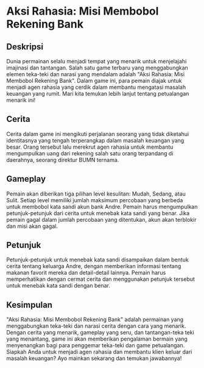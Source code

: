 # Aksi Rahasia: Misi Membobol Rekening Bank

## Deskripsi

Dunia permainan selalu menjadi tempat yang menarik untuk menjelajahi imajinasi dan tantangan. Salah satu game terbaru yang menggabungkan elemen teka-teki dan narasi yang mendalam adalah "Aksi Rahasia: Misi Membobol Rekening Bank". Dalam game ini, para pemain diajak untuk menjadi agen rahasia yang cerdik dalam membantu mengatasi masalah keuangan yang rumit. Mari kita temukan lebih lanjut tentang petualangan menarik ini!

## Cerita

Cerita dalam game ini mengikuti perjalanan seorang yang tidak diketahui identitasnya yang tengah terperangkap dalam masalah keuangan yang besar. Orang tersebut lalu merekrut agen rahasia untuk membantu mengumpulkan uang dari rekening salah satu orang terpandang di daerahnya, seorang direktur BUMN ternama.

## Gameplay

Pemain akan diberikan tiga pilihan level kesulitan: Mudah, Sedang, atau Sulit. Setiap level memiliki jumlah maksimum percobaan yang berbeda untuk membobol kata sandi akun bank Andre. Pemain harus mengumpulkan petunjuk-petunjuk dari cerita untuk menebak kata sandi yang benar. Jika pemain gagal dalam jumlah percobaan yang ditentukan, akun akan terblokir dan misi akan gagal.

## Petunjuk

Petunjuk-petunjuk untuk menebak kata sandi disampaikan dalam bentuk cerita tentang keluarga Andre, dengan memberikan informasi tentang makanan favorit mereka dan detail-detail lainnya. Pemain harus memperhatikan dengan cermat cerita dan menggunakan petunjuk tersebut untuk menebak kata sandi dengan benar.

## Kesimpulan

"Aksi Rahasia: Misi Membobol Rekening Bank" adalah permainan yang menggabungkan teka-teki dan narasi cerita dengan cara yang menarik. Dengan cerita yang menarik, gameplay yang seru, dan tantangan-teka teki yang menantang, game ini akan memberikan pengalaman bermain yang menyenangkan bagi para penggemar teka-teki dan game petualangan. Siapkah Anda untuk menjadi agen rahasia dan membantu klien keluar dari masalah keuangan? Ayo mainkan sekarang dan temukan jawabannya!

